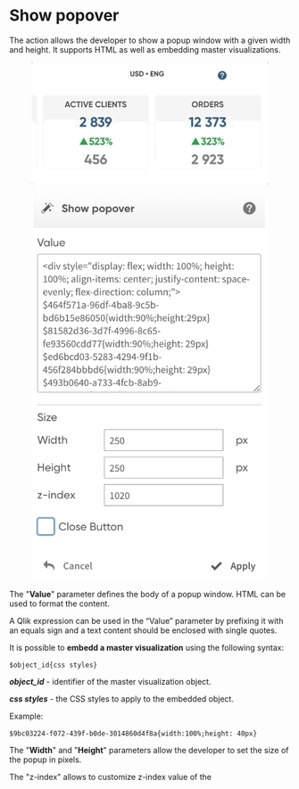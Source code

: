 # Show popover

The action allows the developer to show a popup window with a given width and height. It supports HTML as well as embedding master visualizations.

<figure><img src="../.gitbook/assets/ShowPopover.gif" alt=""><figcaption></figcaption></figure>

<figure><img src="../.gitbook/assets/ShowPopoverAction.png" alt=""><figcaption></figcaption></figure>

The "**Value**" parameter defines the body of a popup window. HTML can be used to format the content.

A Qlik expression can be used in the “Value” parameter by prefixing it with an equals sign and a text content should be enclosed with single quotes.

It is possible to **embedd a master visualization** using the following syntax:

```
$object_id{css styles}
```

_**object\_id**_ - identifier of the master visualization object.&#x20;

_**css styles**_ - the CSS styles to apply to the embedded object.

Example:

```
$9bc03224-f072-439f-b0de-3014860d4f8a{width:100%;height: 40px}
```

The "**Width**" and "**Height**" parameters allow the developer to set the size of the popup in pixels.

The "z-index" allows to customize z-index value of the&#x20;
